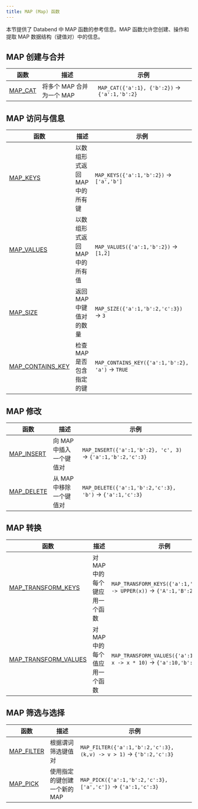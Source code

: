 ```yaml
---
title: MAP (Map) 函数
---
```


本节提供了 Databend 中 MAP 函数的参考信息。MAP 函数允许您创建、操作和提取 MAP 数据结构（键值对）中的信息。

## MAP 创建与合并

| 函数 | 描述 | 示例 |
|----------|-------------|--------|
| [MAP_CAT](map-cat) | 将多个 MAP 合并为一个 MAP | `MAP_CAT({'a':1}, {'b':2})` → `{'a':1,'b':2}` |

## MAP 访问与信息

| 函数 | 描述 | 示例 |
|----------|-------------|--------|
| [MAP_KEYS](map-keys) | 以数组形式返回 MAP 中的所有键 | `MAP_KEYS({'a':1,'b':2})` → `['a','b']` |
| [MAP_VALUES](map-values) | 以数组形式返回 MAP 中的所有值 | `MAP_VALUES({'a':1,'b':2})` → `[1,2]` |
| [MAP_SIZE](map-size) | 返回 MAP 中键值对的数量 | `MAP_SIZE({'a':1,'b':2,'c':3})` → `3` |
| [MAP_CONTAINS_KEY](map-contains-key) | 检查 MAP 是否包含指定的键 | `MAP_CONTAINS_KEY({'a':1,'b':2}, 'a')` → `TRUE` |

## MAP 修改

| 函数 | 描述 | 示例 |
|----------|-------------|--------|
| [MAP_INSERT](map-insert) | 向 MAP 中插入一个键值对 | `MAP_INSERT({'a':1,'b':2}, 'c', 3)` → `{'a':1,'b':2,'c':3}` |
| [MAP_DELETE](map-delete) | 从 MAP 中移除一个键值对 | `MAP_DELETE({'a':1,'b':2,'c':3}, 'b')` → `{'a':1,'c':3}` |

## MAP 转换

| 函数 | 描述 | 示例 |
|----------|-------------|--------|
| [MAP_TRANSFORM_KEYS](map-transform-keys) | 对 MAP 中的每个键应用一个函数 | `MAP_TRANSFORM_KEYS({'a':1,'b':2}, x -> UPPER(x))` → `{'A':1,'B':2}` |
| [MAP_TRANSFORM_VALUES](map-transform-values) | 对 MAP 中的每个值应用一个函数 | `MAP_TRANSFORM_VALUES({'a':1,'b':2}, x -> x * 10)` → `{'a':10,'b':20}` |

## MAP 筛选与选择

| 函数 | 描述 | 示例 |
|----------|-------------|--------|
| [MAP_FILTER](map-filter) | 根据谓词筛选键值对 | `MAP_FILTER({'a':1,'b':2,'c':3}, (k,v) -> v > 1)` → `{'b':2,'c':3}` |
| [MAP_PICK](map-pick) | 使用指定的键创建一个新的 MAP | `MAP_PICK({'a':1,'b':2,'c':3}, ['a','c'])` → `{'a':1,'c':3}` |